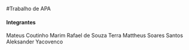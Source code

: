 #Trabalho de APA
<h4> Integrantes </h4>
Mateus Coutinho Marim  
Rafael de Souza Terra  
Mattheus Soares Santos  
Aleksander Yacovenco  
